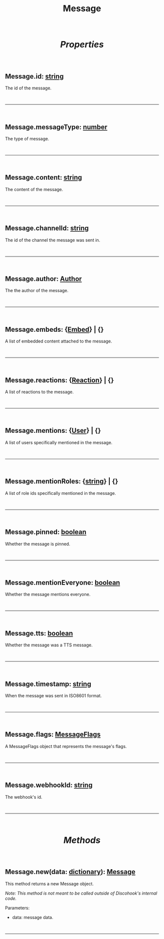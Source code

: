 # <p align = "center">**Message**</p>

<br>

# <p align = "center">*Properties*</p>

<br>

## **Message.id**: [string](https://create.roblox.com/docs/scripting/luau/strings)
The id of the message.

<br>
<hr>
<br>

## **Message.messageType**: [number](https://create.roblox.com/docs/scripting/luau/numbers)
The type of message.

<br>
<hr>
<br>

## **Message.content**: [string](https://create.roblox.com/docs/scripting/luau/strings)
The content of the message.

<br>
<hr>
<br>

## **Message.channelId**: [string](https://create.roblox.com/docs/scripting/luau/strings)
The id of the channel the message was sent in.

<br>
<hr>
<br>

## **Message.author**: [Author](/docs/Author.md)
The the author of the message.

<br>
<hr>
<br>

## **Message.embeds**: {[Embed](/docs/Embed.md)} | {}
A list of embedded content attached to the message.

<br>
<hr>
<br>

## **Message.reactions**: {[Reaction](/docs/Reaction.md)} | {}
A list of reactions to the message.

<br>
<hr>
<br>

## **Message.mentions**: {[User](/docs/User.md)} | {}
A list of users specifically mentioned in the message.

<br>
<hr>
<br>

## **Message.mentionRoles**: {[string](https://create.roblox.com/docs/scripting/luau/strings)} | {}
A list of role ids specifically mentioned in the message.

<br>
<hr>
<br>

## **Message.pinned**: [boolean](https://create.roblox.com/docs/scripting/luau/booleans)
Whether the message is pinned.

<br>
<hr>
<br>

## **Message.mentionEveryone**: [boolean](https://create.roblox.com/docs/scripting/luau/booleans)
Whether the message mentions everyone.

<br>
<hr>
<br>

## **Message.tts**: [boolean](https://create.roblox.com/docs/scripting/luau/booleans)
Whether the message was a TTS message.

<br>
<hr>
<br>

## **Message.timestamp**: [string](https://create.roblox.com/docs/scripting/luau/strings)
When the message was sent in ISO8601 format.

<br>
<hr>
<br>

## **Message.flags**: [MessageFlags](/docs/MessageFlags.md)
A MessageFlags object that represents the message's flags.

<br>
<hr>
<br>

## **Message.webhookId**: [string](https://create.roblox.com/docs/scripting/luau/strings)
The webhook's id.

<br>
<hr>
<br>

# <p align = "center">*Methods*</p>

<br>

## **Message.new**(data: [dictionary](https://create.roblox.com/docs/scripting/luau/tables#dictionaries)): [Message](/docs/Message.md)
This method returns a new Message object.

*Note: This method is not meant to be called outside of Discohook's internal code.*

Parameters:<p>

- data: message data.

<br>
<hr>
<br>
